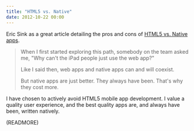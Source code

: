 ```yaml
---
title: "HTML5 vs. Native"
date: 2012-10-22 00:00
---
```


Eric Sink as a great article detailing the pros and cons of [HTML5 vs. Native apps](http://www.ericsink.com/entries/html5_vs_native_apps.html).

> When I first started exploring this path, somebody on the team asked me, "Why can't the iPad people just use the web app?"
> 
> Like I said then, web apps and native apps can and will coexist.
> 
> But native apps are just better. They always have been. That's why they cost more.

I have chosen to actively avoid HTML5 mobile app development. I value a quality user experience, and the best quality apps are, and always have been, written natively.

(READMORE)
